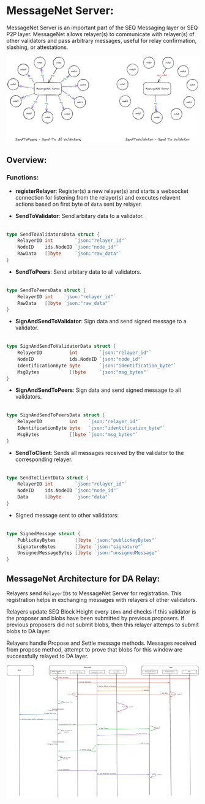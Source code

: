 # MessageNet Server:

MessageNet Server is an important part of the SEQ Messaging layer or SEQ P2P layer. MessageNet allows relayer(s) to communicate with relayer(s) of other validators and pass arbitrary messages, useful for relay confirmation, slashing, or attestations.

<img src="./assets/messagenet_server.png">

## Overview:

### Functions:

- **registerRelayer**: Register(s) a new relayer(s) and starts a websocket connection for listening from the relayer(s) and executes relavent actions based on first byte of `data` sent by relayer. 

- **SendToValidator**: Send arbitary data to a validator.

```go

type SendToValidatorsData struct {
	RelayerID int        `json:"relayer_id"`
	NodeID    ids.NodeID `json:"node_id"`
	RawData   []byte     `json:"raw_data"`
}
```

- **SendToPeers**: Send arbitary data to all validators.

```go

type SendToPeersData struct {
	RelayerID int    `json:"relayer_id"`
	RawData   []byte `json:"raw_data"`
}
```

- **SignAndSendToValidator**: Sign data and send signed message to a validator. 

```go 

type SignAndSendToValidatorData struct {
	RelayerID          int        `json:"relayer_id"`
	NodeID             ids.NodeID `json:"node_id"`
	IdentificationByte byte       `json:"identification_byte"`
	MsgBytes           []byte     `json:"msg_bytes"`
}
```

- **SignAndSendToPeers**: Sign data and send signed message to all validators.

```go 

type SignAndSendToPeersData struct {
	RelayerID          int    `json:"relayer_id"`
	IdentificationByte byte   `json:"identification_byte"`
	MsgBytes           []byte `json:"msg_bytes"`
}
```

- **SendToClient**: Sends all messages received by the validator to the corresponding relayer. 

```go 

type SendToClientData struct {
	RelayerID int        `json:"relayer_id"`
	NodeID    ids.NodeID `json:"node_id"`
	Data      []byte     `json:"data"`
}
```

- Signed message sent to other validators:

```go

type SignedMessage struct {
	PublicKeyBytes       []byte `json:"publicKeyBytes"`
	SignatureBytes       []byte `json:"signature"`
	UnsignedMessageBytes []byte `json:"unsignedMessage"`
}
```


## MessageNet Architecture for DA Relay:

Relayers send `RelayerID`s to MessageNet Server for registration. This registration helps in exchanging messages with relayers of other validators.

Relayers update SEQ Block Height every `10ms` and checks if this validator is the proposer and blobs have been submitted by previous proposers. If previous proposers did not submit blobs, then this relayer attemps to submit blobs to DA layer.

Relayers handle Propose and Settle message methods. Messages received from propose method, attempt to prove that blobs for this window are successfully relayed to DA layer.

<img src="./assets/architecture.png">